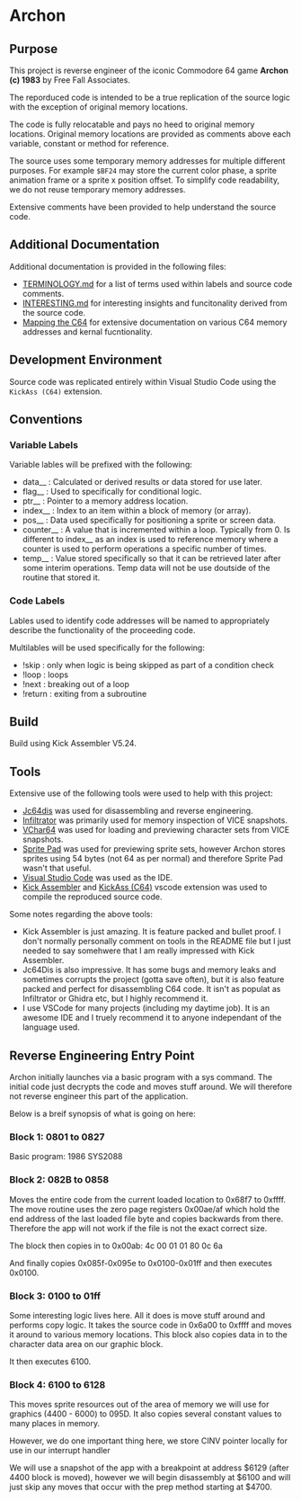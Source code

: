 # Archon

## Purpose

This project is reverse engineer of the iconic Commodore 64 game **Archon (c) 1983** by Free Fall Associates.

The reporduced code is intended to be a true replication of the source logic with the exception of original memory locations.

The code is fully relocatable and pays no heed to original memory locations. Original memory locations are provided as comments above each variable, constant or method for reference.

The source uses some temporary memory addresses for multiple different purposes. For example `$BF24` may store the current color phase, a sprite animation frame or a sprite x position offset. To simplify code readability, we do not reuse temporary memory addresses.

Extensive comments have been provided to help understand the source code.

## Additional Documentation

Additional documentation is provided in the following files:

- [TERMINOLOGY.md](TERMINOLOGY.md) for a list of terms used within labels and source code comments.
- [INTERESTING.md](INTERESTING.md) for interesting insights and funcitonality derived from the source code.
- [Mapping the C64](http://unusedino.de/ec64/technical/project64/mapping_c64.html) for extensive documentation on various C64 memory addresses and kernal fucntionality.

## Development Environment

Source code was replicated entirely within Visual Studio Code using the `KickAss (C64)` extension.

## Conventions

### Variable Labels 

Variable lables will be prefixed with the following:
- data__ : Calculated or derived results or data stored for use later.
- flag__ : Used to specifically for conditional logic.
- ptr__ : Pointer to a memory address location.
- index__ : Index to an item within a block of memory (or array).
- pos__ : Data used specifically for positioning a sprite or screen data.
- counter__ : A value that is incremented within a loop. Typically from 0. Is different to index__ as an index is used to reference memory where a counter is used to perform operations a specific number of times.
- temp__ : Value stored specifically so that it can be retrieved later after some interim operations. Temp data will not be use doutside of the routine that stored it.

### Code Labels

Lables used to identify code addresses will be named to appropriately describe the functionality of the proceeding code.

Multilables will be used specifically for the following:
- !skip : only when logic is being skipped as part of a condition check
- !loop : loops
- !next : breaking out of a loop
- !return : exiting from a subroutine

## Build

Build using Kick Assembler V5.24.

## Tools

Extensive use of the following tools were used to help with this project:

- [Jc64dis](https://iceteam.itch.io/jc64dis) was used for disassembling and reverse engineering.
- [Infiltrator](https://csdb.dk/release/?id=100129) was primarily used for memory inspection of VICE snapshots.
- [VChar64](https://github.com/ricardoquesada/vchar64) was used for loading and previewing character sets from VICE snapshots.
- [Sprite Pad](https://csdb.dk/release/?id=132081) was used for previewing sprite sets, however Archon stores sprites using 54 bytes (not 64 as per normal) and therefore Sprite Pad wasn't that useful.
- [Visual Studio Code](https://code.visualstudio.com/) was used as the IDE.
- [Kick Assembler](http://theweb.dk/KickAssembler/Main.html#frontpage) and [KickAss (C64)](https://marketplace.visualstudio.com/items?itemName=CaptainJiNX.kickass-c64&ssr=false#review-details)
  vscode extension was used to compile the reproduced source code.

Some notes regarding the above tools:
- Kick Assembler is just amazing. It is feature packed and bullet proof. I don't normally personally comment on tools in the README file but I just needed to say somehwere that I am really impressed with Kick Assembler.
- Jc64Dis is also impressive. It has some bugs and memory leaks and sometimes corrupts the project (gotta save often), but it is also feature packed and perfect for disassembling C64 code. It isn't as populat as Infiltrator or Ghidra etc, but I highly recommend it. 
- I use VSCode for many projects (including my daytime job). It is an awesome IDE and I truely recommend it to anyone independant of the language used.

## Reverse Engineering Entry Point

Archon initially launches via a basic program with a sys command. The initial code just decrypts the code and
moves stuff around. We will therefore not reverse engineer this part of the application.

Below is a breif synopsis of what is going on here:

### Block 1: 0801 to 0827

Basic program:
1986 SYS2088

### Block 2: 082B to 0858

Moves the entire code from the current loaded location to 0x68f7 to 0xffff. The move routine uses the zero page
registers 0x00ae/af which hold the end address of the last loaded file byte and copies backwards from there.
Therefore the app will not work if the file is not the exact correct size.

The block then copies in to 0x00ab: 4c 00 01 01 80 0c 6a

And finally copies 0x085f-0x095e to 0x0100-0x01ff and then executes 0x0100.

### Block 3: 0100 to 01ff

Some interesting logic lives here. All it does is move stuff around and performs copy logic. It takes the source code in
0x6a00 to 0xffff and moves it around to various memory locations. This block also copies data in to the character
data area on our graphic block.

It then executes 6100.

### Block 4: 6100 to 6128

This moves sprite resources out of the area of memory we will use for graphics (4400 - 6000) to 095D. It also copies
several constant values to many places in memory.

However, we do one important thing here, we store CINV pointer locally for use in our interrupt handler

We will use a snapshot of the app with a breakpoint at address $6129 (after 4400 block is moved), however we will begin disassembly at $6100 and will just skip any moves that occur with the prep method starting at $4700.
